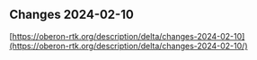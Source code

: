 ## Changes 2024-02-10

[https://oberon-rtk.org/description/delta/changes-2024-02-10](https://oberon-rtk.org/description/delta/changes-2024-02-10/)